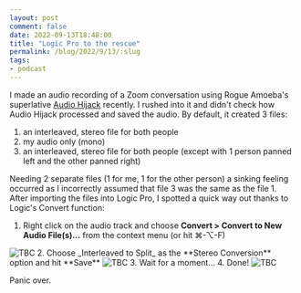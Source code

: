 ```yaml
---
layout: post
comment: false
date: 2022-09-13T18:48:00
title: "Logic Pro to the rescue"
permalink: /blog/2022/9/13/:slug
tags:
- podcast
---
```


I made an audio recording of a Zoom conversation using Rogue Amoeba's superlative [Audio Hijack](https://rogueamoeba.com/audiohijack/) recently. I rushed into it and didn't check how Audio Hijack processed and saved the audio. By default, it created 3 files:

1. an interleaved, stereo file for both people
2. my audio only (mono)
3. an interleaved, stereo file for both people (except with 1 person panned left and the other panned right)

Needing 2 separate files (1 for me, 1 for the other person) a sinking feeling occurred as I incorrectly assumed that file 3 was the same as the file 1. After importing the files into Logic Pro, I spotted a quick way out thanks to Logic's Convert function:

1. Right click on the audio track and choose **Convert > Convert to New Audio File(s)...** from the context menu (or hit ⌘-⌥-F)
<img src="/img/logic-convert-1.png" class="img-fluid" alt="TBC" loading="lazy">
2. Choose _Interleaved to Split_ as the **Stereo Conversion** option and hit **Save**
<img src="/img/logic-convert-2.png" class="img-fluid" alt="TBC" loading="lazy">
3. Wait for a moment...
4. Done!
<img src="/img/logic-convert-3.png" class="img-fluid" alt="TBC" loading="lazy">

Panic over.